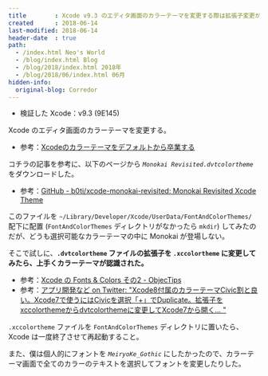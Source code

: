 ```yaml
---
title        : Xcode v9.3 のエディタ画面のカラーテーマを変更する際は拡張子変更が必要みたい
created      : 2018-06-14
last-modified: 2018-06-14
header-date  : true
path:
  - /index.html Neo's World
  - /blog/index.html Blog
  - /blog/2018/index.html 2018年
  - /blog/2018/06/index.html 06月
hidden-info:
  original-blog: Corredor
---
```


- 検証した Xcode：v9.3 (9E145)

Xcode のエディタ画面のカラーテーマを変更する。

- 参考：[Xcodeのカラーテーマをデフォルトから卒業する](https://qiita.com/shiba1014/items/dec0faa46163ef9a2c5f#monokai)

コチラの記事を参考に、以下のページから *`Monokai Revisited.dvtcolortheme`* をダウンロードした。

- 参考：[GitHub - b0ti/xcode-monokai-revisited: Monokai Revisited Xcode Theme](https://github.com/b0ti/xcode-monokai-revisited)

このファイルを `~/Library/Developer/Xcode/UserData/FontAndColorThemes/` 配下に配置 (`FontAndColorThemes` ディレクトリがなかったら `mkdir`) してみたのだが、どうも選択可能なカラーテーマの中に Monokai が登場しない。

そこで試しに、**`.dvtcolortheme` ファイルの拡張子を `.xccolortheme` に変更してみたら、上手くカラーテーマが認識された。**

- 参考：[Xcode の Fonts & Colors その2 - ObjecTips](http://koze.hatenablog.jp/entry/2015/05/08/000000)
- 参考：[アプリ開発など on Twitter: "Xcode8付属のカラーテーマCivic割と良い。Xcode7で使うにはCivicを選択「+」でDuplicate。拡張子をxccolorthemeからdvtcolorthemeに変更してXcode7から開く… "](https://twitter.com/shu_dev/status/744352333505527808)

`.xccolortheme` ファイルを `FontAndColorThemes` ディレクトリに置いたら、Xcode は一度終了させて再起動すること。

また、僕は個人的にフォントを *`MeiryoKe_Gothic`* にしたかったので、カラーテーマ画面で全てのカラーのテキストを選択してフォントを変更したりした。
